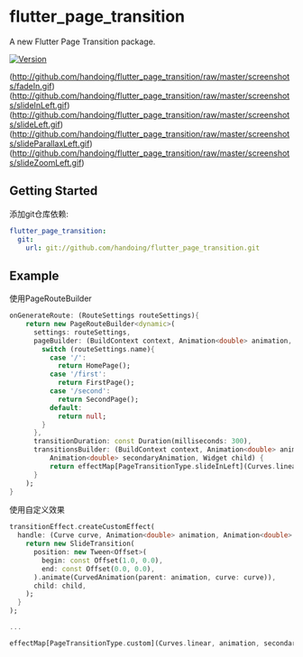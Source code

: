 # flutter_page_transition

A new Flutter Page Transition package.

[![Version](https://img.shields.io/badge/version-0.0.2-blue.svg)](https://github.com/handoing/flutter_page_transition)

(http://github.com/handoing/flutter_page_transition/raw/master/screenshots/fadeIn.gif)
(http://github.com/handoing/flutter_page_transition/raw/master/screenshots/slideInLeft.gif)
(http://github.com/handoing/flutter_page_transition/raw/master/screenshots/slideLeft.gif)
(http://github.com/handoing/flutter_page_transition/raw/master/screenshots/slideParallaxLeft.gif)
(http://github.com/handoing/flutter_page_transition/raw/master/screenshots/slideZoomLeft.gif)

## Getting Started

添加git仓库依赖:
```yaml
flutter_page_transition:
  git:
    url: git://github.com/handoing/flutter_page_transition.git
```

## Example

使用PageRouteBuilder
```dart
onGenerateRoute: (RouteSettings routeSettings){
    return new PageRouteBuilder<dynamic>(
      settings: routeSettings,
      pageBuilder: (BuildContext context, Animation<double> animation, Animation<double> secondaryAnimation) {
        switch (routeSettings.name){
          case '/':
            return HomePage();
          case '/first':
            return FirstPage();
          case '/second':
            return SecondPage();
          default:
            return null;
        }
      },
      transitionDuration: const Duration(milliseconds: 300),
      transitionsBuilder: (BuildContext context, Animation<double> animation,
          Animation<double> secondaryAnimation, Widget child) {
          return effectMap[PageTransitionType.slideInLeft](Curves.linear, animation, secondaryAnimation, child);
      }
    );
}
```

使用自定义效果
```dart
transitionEffect.createCustomEffect(
  handle: (Curve curve, Animation<double> animation, Animation<double> secondaryAnimation, Widget child) {
    return new SlideTransition(
      position: new Tween<Offset>(
        begin: const Offset(1.0, 0.0),
        end: const Offset(0.0, 0.0),
      ).animate(CurvedAnimation(parent: animation, curve: curve)),
      child: child,
    );
  }
);

...

effectMap[PageTransitionType.custom](Curves.linear, animation, secondaryAnimation, child);
```
